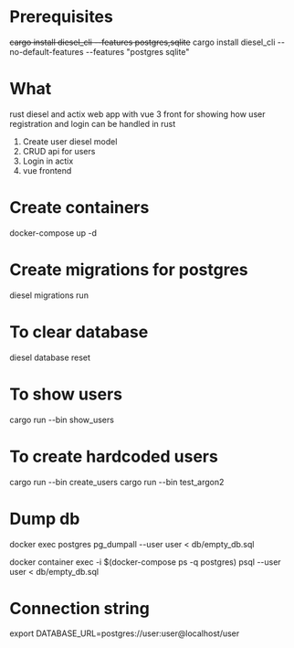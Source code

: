 # Prerequisites
~~cargo install diesel_cli --features postgres,sqlite~~
cargo install diesel_cli --no-default-features --features "postgres sqlite"

# What
rust diesel and actix web app with vue 3 front for showing how user registration and login can be handled in rust


1. Create user diesel model
2. CRUD api for users
3. Login in actix
4. vue frontend

# Create containers
docker-compose up -d

# Create migrations for postgres
diesel migrations run

# To clear database
diesel database reset

# To show users
cargo run --bin show_users

# To create hardcoded users
cargo run --bin create_users
cargo run --bin test_argon2

# Dump db
docker exec postgres pg_dumpall --user user < db/empty_db.sql

docker container exec -i $(docker-compose ps -q postgres) psql --user user < db/empty_db.sql

# Connection string
export DATABASE_URL=postgres://user:user@localhost/user
